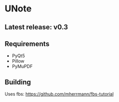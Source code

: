 # UNote

## Latest release: v0.3

## Requirements

- PyQt5
- Pillow
- PyMuPDF

## Building

Uses fbs:
https://github.com/mherrmann/fbs-tutorial
